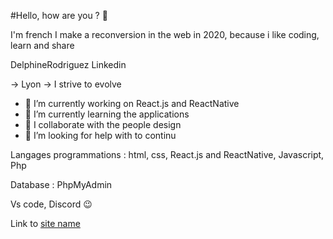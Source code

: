 #Hello, how are you ? 🙂

I'm french
I make a reconversion in the web in 2020, because i like coding, learn and share

DelphineRodriguez
Linkedin

-> Lyon
-> I strive to evolve
- 🔭 I’m currently working on React.js and ReactNative
- 🌱 I’m currently learning the applications
- 👯 I collaborate with the people design 
- 🤔 I’m looking for help with to continu


Langages programmations : 
html, css, React.js and ReactNative, Javascript, Php

Database : 
PhpMyAdmin

Vs code, Discord 😉

Link to [site name](https://portfoliodelphine.netlify.app)

